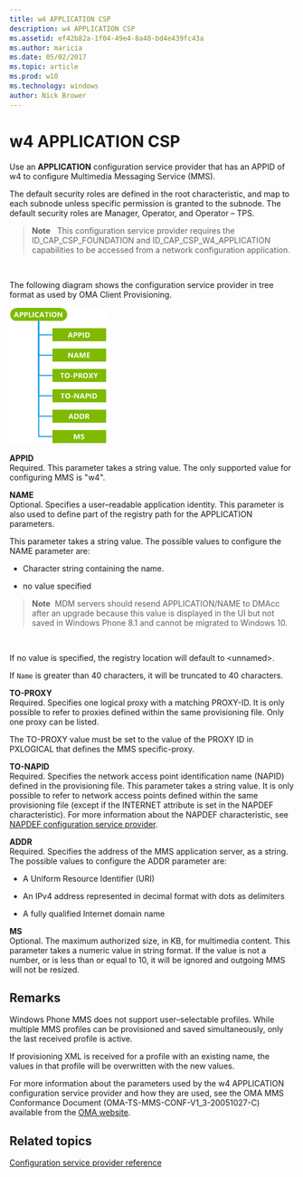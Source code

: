 ```yaml
---
title: w4 APPLICATION CSP
description: w4 APPLICATION CSP
ms.assetid: ef42b82a-1f04-49e4-8a48-bd4e439fc43a
ms.author: maricia
ms.date: 05/02/2017
ms.topic: article
ms.prod: w10
ms.technology: windows
author: Nick Brower
---
```



# w4 APPLICATION CSP


Use an **APPLICATION** configuration service provider that has an APPID of w4 to configure Multimedia Messaging Service (MMS).

The default security roles are defined in the root characteristic, and map to each subnode unless specific permission is granted to the subnode. The default security roles are Manager, Operator, and Operator – TPS.

> **Note**   This configuration service provider requires the ID\_CAP\_CSP\_FOUNDATION and ID\_CAP\_CSP\_W4\_APPLICATION capabilities to be accessed from a network configuration application.

 

The following diagram shows the configuration service provider in tree format as used by OMA Client Provisioning.

![w4 application csp (cp)](images/provisioning-csp-w4-application-cp.png)

<a href="" id="appid"></a>**APPID**  
Required. This parameter takes a string value. The only supported value for configuring MMS is "w4".

<a href="" id="name"></a>**NAME**  
Optional. Specifies a user–readable application identity. This parameter is also used to define part of the registry path for the APPLICATION parameters.

This parameter takes a string value. The possible values to configure the NAME parameter are:

-   Character string containing the name.

-   no value specified

> **Note**  MDM servers should resend APPLICATION/NAME to DMAcc after an upgrade because this value is displayed in the UI but not saved in Windows Phone 8.1 and cannot be migrated to Windows 10.

 

If no value is specified, the registry location will default to &lt;unnamed&gt;.

If `Name` is greater than 40 characters, it will be truncated to 40 characters.

<a href="" id="to-proxy"></a>**TO-PROXY**  
Required. Specifies one logical proxy with a matching PROXY-ID. It is only possible to refer to proxies defined within the same provisioning file. Only one proxy can be listed.

The TO-PROXY value must be set to the value of the PROXY ID in PXLOGICAL that defines the MMS specific-proxy.

<a href="" id="to-napid"></a>**TO-NAPID**  
Required. Specifies the network access point identification name (NAPID) defined in the provisioning file. This parameter takes a string value. It is only possible to refer to network access points defined within the same provisioning file (except if the INTERNET attribute is set in the NAPDEF characteristic). For more information about the NAPDEF characteristic, see [NAPDEF configuration service provider](napdef-csp.md).

<a href="" id="addr"></a>**ADDR**  
Required. Specifies the address of the MMS application server, as a string. The possible values to configure the ADDR parameter are:

-   A Uniform Resource Identifier (URI)

-   An IPv4 address represented in decimal format with dots as delimiters

-   A fully qualified Internet domain name

<a href="" id="ms"></a>**MS**  
Optional. The maximum authorized size, in KB, for multimedia content. This parameter takes a numeric value in string format. If the value is not a number, or is less than or equal to 10, it will be ignored and outgoing MMS will not be resized.

## Remarks


Windows Phone MMS does not support user–selectable profiles. While multiple MMS profiles can be provisioned and saved simultaneously, only the last received profile is active.

If provisioning XML is received for a profile with an existing name, the values in that profile will be overwritten with the new values.

For more information about the parameters used by the w4 APPLICATION configuration service provider and how they are used, see the OMA MMS Conformance Document (OMA-TS-MMS-CONF-V1\_3-20051027-C) available from the [OMA website](http://go.microsoft.com/fwlink/p/?LinkId=526900).

## Related topics


[Configuration service provider reference](configuration-service-provider-reference.md)

 

 






